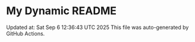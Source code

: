 # My Dynamic README
Updated at: Sat Sep  6 12:36:43 UTC 2025
This file was auto-generated by GitHub Actions.
